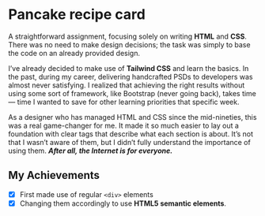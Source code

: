 # Pancake recipe card

A straightforward assignment, focusing solely on writing **HTML** and **CSS**. There was no need to make design decisions; the task was simply to base the code on an already provided design.

I’ve already decided to make use of **Tailwind CSS** and learn the basics. In the past, during my career, delivering handcrafted PSDs to developers was almost never satisfying. I realized that achieving the right results without using some sort of framework, like Bootstrap (never going back), takes time — time I wanted to save for other learning priorities that specific week.

As a designer who has managed HTML and CSS since the mid-nineties, this was a real game-changer for me. It made it so much easier to lay out a foundation with clear tags that describe what each section is about. It’s not that I wasn’t aware of them, but I didn’t fully understand the importance of using them. **_After all, the Internet is for everyone._**

## **My Achievements**

- [x] First made use of regular `<div>` elements
- [x] Changing them accordingly to use **HTML5 semantic elements**.

